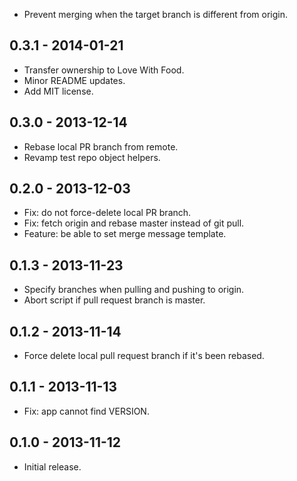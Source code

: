 * Prevent merging when the target branch is different from origin.

## 0.3.1 - 2014-01-21

* Transfer ownership to Love With Food.
* Minor README updates.
* Add MIT license.

## 0.3.0 - 2013-12-14

* Rebase local PR branch from remote.
* Revamp test repo object helpers.

## 0.2.0 - 2013-12-03

* Fix: do not force-delete local PR branch.
* Fix: fetch origin and rebase master instead of git pull.
* Feature: be able to set merge message template.

## 0.1.3 - 2013-11-23

* Specify branches when pulling and pushing to origin.
* Abort script if pull request branch is master.

## 0.1.2 - 2013-11-14

* Force delete local pull request branch if it's been rebased.

## 0.1.1 - 2013-11-13

* Fix: app cannot find VERSION.

## 0.1.0 - 2013-11-12

* Initial release.

